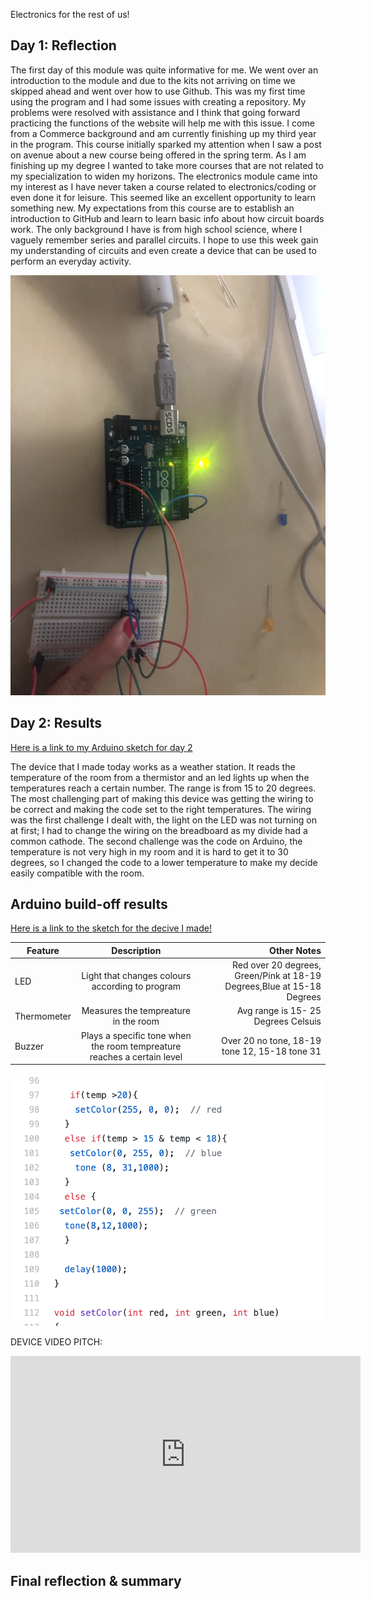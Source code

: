 Electronics for the rest of us!

## Day 1: Reflection


The first day of this module was quite informative for me. We went over an introduction to the module and due to the kits not arriving on time we skipped ahead and went over how to use Github. This was my first time using the program and I had some issues with creating a repository. My problems were resolved with assistance and I think that going forward practicing  the functions of the website will help me with this issue.  I come from a Commerce background  and am currently finishing up my third year in the program. This course initially sparked my attention when I saw a post on avenue about a new course being offered in the spring term. As I am finishing up my degree I wanted to take more courses that are not related to my specialization to widen my horizons. The electronics module came into my interest as I have never taken a course related to electronics/coding or even done it for leisure. This seemed like an excellent opportunity to learn something new. My expectations from this course are to establish an introduction to GitHub and learn to learn basic info about how circuit boards work. The only background I have is from high school science, where I vaguely remember series and parallel circuits. I hope to use this week gain my understanding of circuits and even create a device that can be used to perform an everyday activity. 


![LED Example](IMG_6017.JPG)



## Day 2: Results

[Here is a link to my Arduino sketch for day 2](https://github.com/inspire-1a03/intersession-2020-MudrikaJoshi/blob/master/RGB_LED.ino)

The device that I made today works as a weather station. It reads the temperature of the room from a thermistor and an led lights up when the temperatures reach a certain number. The range is from 15 to 20 degrees. The most challenging part of making this device was getting the wiring to be correct and making the code set to the right temperatures. The wiring was the first challenge I dealt with, the light on the LED was not turning on at first; I had to change the wiring on the breadboard as my divide had a common cathode. The second challenge was the code on Arduino, the temperature is not very high in my room and it is hard to get it to 30 degrees, so I changed the code to a lower temperature to make my decide easily compatible with the room.




## Arduino build-off results
<!--
Upload your fully-commented Arduino sketch from the final product of your Arduino build-off into the top-level of your module GitHub repository.
In ~300 words, provide a final device description and product pitch: 
- What does it do? Use a table (created in markdown) to list and describe the features. You can use the template provided below. 
- Describe briefly how it works.
- How could it be used in everyday life (or maybe just in rare cases)? 
- Be sure to link to your code (in your GitHub repository) in the text of your response.
- Include a snippet of code using the ``` ``` characters to display the code properly. 
Finally, record a short (30 second) video of a 'product pitch' for your device. 
- Upload the video to Youtube, and use the sample code below to embed your video.
-->
[Here is a link to the sketch for the decive I made!](https://github.com/inspire-1a03/intersession-2020-MudrikaJoshi/blob/master/Final_code_.ino)




| Feature | Description | Other Notes |
|---------|:-------------:|-------------:|
|LED |Light that changes colours according to program |Red over 20 degrees, Green/Pink at 18-19 Degrees,Blue at 15-18 Degrees |
|Thermometer |Measures the tempreature in the room |Avg range is 15- 25 Degrees Celsuis |
|Buzzer |Plays a specific tone when the room tempreature reaches a certain level|Over 20 no tone, 18-19 tone 12, 15-18 tone 31 |


![sketch](https://github.com/inspire-1a03/intersession-2020-MudrikaJoshi/blob/master/docs/Screen%20Shot%202020-05-26%20at%2010.53.43%20PM.png)

DEVICE VIDEO PITCH:
<iframe width="560" height="315" src="https://www.youtube.com/embed/u_WYz5-PUeE" frameborder="0" allow="accelerometer; autoplay; encrypted-media; gyroscope; picture-in-picture" allowfullscreen></iframe> 



## Final reflection & summary
<!--
In ~300 words:
- Summarize your experience in this module. What you learned, what you liked, what you found challenging.
- Reflect upon your learning and its relevance in your life.
-->
